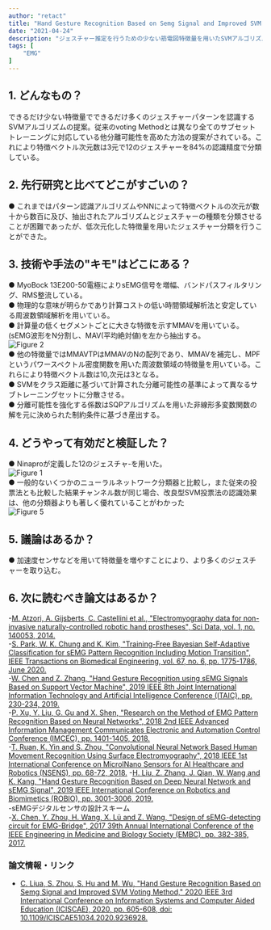 ```yaml
---
author: "retact"
title: "Hand Gesture Recognition Based on Semg Signal and Improved SVM Voting Method"
date: "2021-04-24"
description: "ジェスチャー推定を行うための少ない筋電図特徴量を用いたSVMアルゴリズム"
tags: [
    "EMG"
]
---
```



## 1. どんなもの？
  できるだけ少ない特徴量でできるだけ多くのジェスチャーパターンを認識するSVMアルゴリズムの提案。従来のvoting Methodとは異なり全てのサブセットトレーニングに対応している他分離可能性を高めた方法の提案がされている。これにより特徴ベクトル次元数は3元で12のジェスチャーを84%の認識精度で分類している。 
  <!--more-->

## 2. 先行研究と比べてどこがすごいの？
 ● これまではパターン認識アルゴリズムやNNによって特徴ベクトルの次元が数十から数百に及び、抽出されたアルゴリズムとジェスチャーの種類を分類させることが困難であったが、低次元化した特徴量を用いたジェスチャー分類を行うことができた。  
## 3. 技術や手法の"キモ"はどこにある？
 ● MyoBock 13E200-50電極によりsEMG信号を増幅、バンドパスフィルタリング、RMS整流している。  
 ● 物理的な意味が明らかであり計算コストの低い時間領域解析法と安定している周波数領域解析を用いている。  
 ● 計算量の低くセグメントごとに大きな特徴を示すMMAVを用いている。(sEMG波形をN分割し、MAV(平均絶対値)を左から抽出する。  
 ![Figure 2](https://ieeexplore.ieee.org/mediastore_new/IEEE/content/media/9236788/9236789/9236928/9236928-fig-2-source-small.gif)  
 ● 他の特徴量ではMMAVTPはMMAVのNの配列であり、MMAVを補完し、MPFというパワースペクトル密度関数を用いた周波数領域の特徴量を用いている。これらにより特徴ベクトル数は10,次元は3となる。  
 ● SVMをクラス距離に基づいて計算された分離可能性の基準によって異なるサブトレーニングセットに分散させる。  
 ● 分離可能性を強化する係数はSQPアルゴリズムを用いた非線形多変数関数の解を元に決められた制約条件に基づき産出する。  

## 4. どうやって有効だと検証した？
 ● Ninaproが定義した12のジェスチャ-を用いた。  
 ![Figure 1](https://ieeexplore.ieee.org/mediastore_new/IEEE/content/media/9236788/9236789/9236928/9236928-fig-1-source-small.gif)  
 ● 一般的ないくつかのニューラルネットワーク分類器と比較し，また従来の投票法とも比較した結果チャンネル数が同じ場合、改良型SVM投票法の認識効果は、他の分類器よりも著しく優れていることがわかった  
 ![Figure 5](https://ieeexplore.ieee.org/mediastore_new/IEEE/content/media/9236788/9236789/9236928/9236928-fig-5-source-small.gif)  

## 5. 議論はあるか？
 ● 加速度センサなどを用いて特徴量を増やすことにより、より多くのジェスチャーを取り込む。
## 6. 次に読むべき論文はあるか？
 -[M. Atzori, A. Gijsberts, C. Castellini et al., "Electromyography data for non-invasive naturally-controlled robotic hand prostheses", Sci Data, vol. 1, no. 140053, 2014.](https://www.nature.com/articles/sdata201453)  
 -[S. Park, W. K. Chung and K. Kim, "Training-Free Bayesian Self-Adaptive Classification for sEMG Pattern Recognition Including Motion Transition", IEEE Transactions on Biomedical Engineering, vol. 67, no. 6, pp. 1775-1786, June 2020.](https://ieeexplore.ieee.org/document/8867968)  
 -[W. Chen and Z. Zhang, "Hand Gesture Recognition using sEMG Signals Based on Support Vector Machine", 2019 IEEE 8th Joint International Information Technology and Artificial Intelligence Conference (ITAIC), pp. 230-234, 2019.](https://ieeexplore.ieee.org/document/8785542)  
 -[P. Xu, Y. Liu, G. Gu and X. Shen, "Research on the Method of EMG Pattern Recognition Based on Neural Networks", 2018 2nd IEEE Advanced Information Management Communicates Electronic and Automation Control Conference (IMCEC), pp. 1401-1405, 2018.](https://ieeexplore.ieee.org/document/8469432)  
 -[T. Ruan, K. Yin and S. Zhou, "Convolutional Neural Network Based Human Movement Recognition Using Surface Electromyography", 2018 IEEE 1st International Conference on MicrolNano Sensors for AI Healthcare and Robotics (NSENS), pp. 68-72, 2018.](https://ieeexplore.ieee.org/document/8713564)
 -[H. Liu, Z. Zhang, J. Qian, W. Wang and K. Kang, "Hand Gesture Recognition Based on Deep Neural Network and sEMG Signal", 2019 IEEE International Conference on Robotics and Biomimetics (ROBIO), pp. 3001-3006, 2019.](https://ieeexplore.ieee.org/document/8961445)  
 -sEMGデジタルセンサの設計スキーム  
 -[X. Chen, Y. Zhou, H. Wang, X. Lü and Z. Wang, "Design of sEMG-detecting circuit for EMG-Bridge", 2017 39th Annual International Conference of the IEEE Engineering in Medicine and Biology Society (EMBC), pp. 382-385, 2017.](https://ieeexplore.ieee.org/document/8036842)
### 論文情報・リンク

- [C. Liua, S. Zhou, S. Hu and M. Wu, "Hand Gesture Recognition Based on Semg Signal and Improved SVM Voting Method," 2020 IEEE 3rd International Conference on Information Systems and Computer Aided Education (ICISCAE), 2020, pp. 605-608, doi: 10.1109/ICISCAE51034.2020.9236928.](https://ieeexplore.ieee.org/document/9236928)
